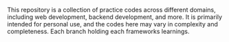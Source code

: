 This repository is a collection of practice codes across different domains, including web development, backend development, and more. It is primarily intended for personal use, and the codes here may vary in complexity and completeness. Each branch holding each frameworks learnings.
